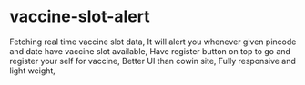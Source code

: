 # vaccine-slot-alert
Fetching real time vaccine slot data, 
It will alert you whenever given pincode and date have vaccine slot available,
Have register button on top to go and register your self for vaccine,
Better UI than cowin site,
Fully responsive and light weight, 

